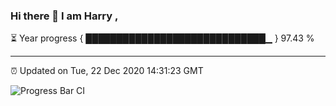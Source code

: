 ### Hi there 👋 I am Harry , 

⏳ Year progress { █████████████████████████████▁ } 97.43 %

---

⏰ Updated on Tue, 22 Dec 2020 14:31:23 GMT

![Progress Bar CI](https://github.com/duykhang68/duykhang68/workflows/Progress%20Bar%20CI/badge.svg)
